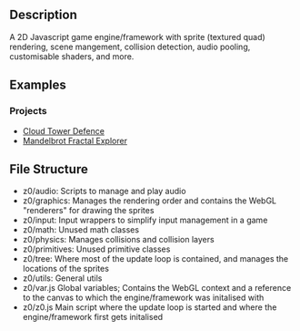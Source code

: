 ## Description

A 2D Javascript game engine/framework with sprite (textured quad) rendering, scene mangement, collision detection, audio pooling, customisable shaders, and more.

## Examples

### Projects
- [Cloud Tower Defence](https://github.com/hpnrep6/Cloud-Tower_Defence) 
- [Mandelbrot Fractal Explorer](https://github.com/hpnrep6/MandelbrotFractalExplorer)

## File Structure

- z0/audio: Scripts to manage and play audio
- z0/graphics: Manages the rendering order and contains the WebGL "renderers" for drawing the sprites
- z0/input: Input wrappers to simplify input management in a game
- z0/math: Unused math classes
- z0/physics: Manages collisions and collision layers
- z0/primitives: Unused primitive classes
- z0/tree: Where most of the update loop is contained, and manages the locations of the sprites
- z0/utils: General utils
- z0/var.js Global variables; Contains the WebGL context and a reference to the canvas to which the engine/framework was initalised with
- z0/z0.js Main script where the update loop is started and where the engine/framework first gets initalised
